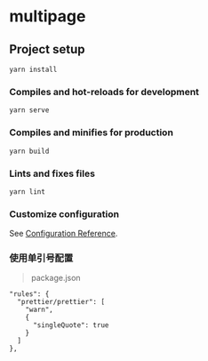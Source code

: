 # multipage

## Project setup
```
yarn install
```

### Compiles and hot-reloads for development
```
yarn serve
```

### Compiles and minifies for production
```
yarn build
```

### Lints and fixes files
```
yarn lint
```

### Customize configuration
See [Configuration Reference](https://cli.vuejs.org/config/).


### 使用单引号配置
> package.json
```
"rules": {
  "prettier/prettier": [
    "warn",
    {
      "singleQuote": true
    }
  ]
},
```
